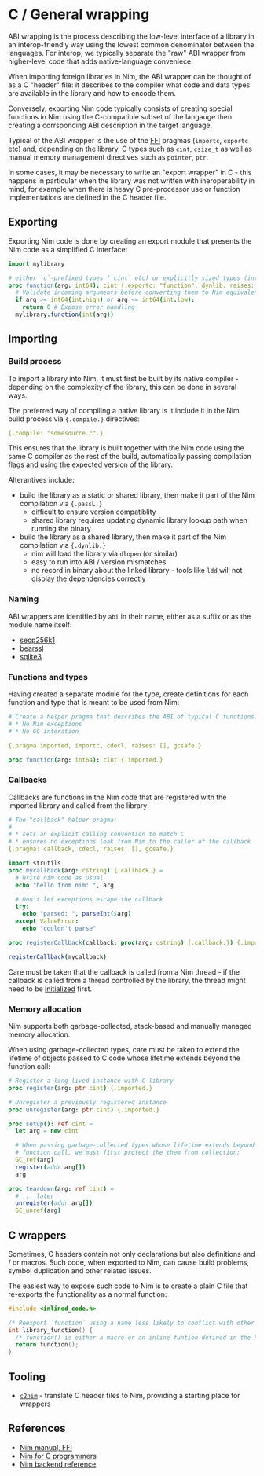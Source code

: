 # C / General wrapping

ABI wrapping is the process describing the low-level interface of a library in an interop-friendly way using the lowest common denominator between the languages. For interop, we typically separate the "raw" ABI wrapper from higher-level code that adds native-language conveniece.

When importing foreign libraries in Nim, the ABI wrapper can be thought of as a C "header" file: it describes to the compiler what code and data types are available in the library and how to encode them.

Conversely, exporting Nim code typically consists of creating special functions in Nim using the C-compatible subset of the langauge then creating a corrsponding ABI description in the target language.

Typical of the ABI wrapper is the use of the [FFI](https://nim-lang.org/docs/manual.html#foreign-function-interface) pragmas (`importc`, `exportc` etc) and, depending on the library, C types such as `cint`, `csize_t` as well as manual memory management directives such as `pointer`, `ptr`.

In some cases, it may be necessary to write an "export wrapper" in C - this happens in particular when the library was not written with ineroperability in mind, for example when there is heavy C pre-processor use or function implementations are defined in the C header file.

## Exporting

Exporting Nim code is done by creating an export module that presents the Nim code as a simplified C interface:

```nim
import mylibrary

# either `c`-prefixed types (`cint` etc) or explicitly sized types (int64 etc) work well
proc function(arg: int64): cint {.exportc: "function", dynlib, raises: [].} =
  # Validate incoming arguments before converting them to Nim equivalents
  if arg >= int64(int.high) or arg <= int64(int.low):
    return 0 # Expose error handling
  mylibrary.function(int(arg))
```

## Importing

### Build process

To import a library into Nim, it must first be built by its native compiler - depending on the complexity of the library, this can be done in several ways.

The preferred way of compiling a native library is it include it in the Nim build process via `{.compile.}` directives:

```nim
{.compile: "somesource.c".}
```

This ensures that the library is built together with the Nim code using the same C compiler as the rest of the build, automatically passing compilation flags and using the expected version of the library.

Alterantives include:

* build the library as a static or shared library, then make it part of the Nim compilation via `{.passL.}`
  * difficult to ensure version compatiblity
  * shared library requires updating dynamic library lookup path when running the binary
* build the library as a shared library, then make it part of the Nim compilation via `{.dynlib.}`
  * nim will load the library via `dlopen` (or similar)
  * easy to run into ABI / version mismatches
  * no record in binary about the linked library - tools like `ldd` will not display the dependencies correctly

### Naming

ABI wrappers are identified by `abi` in their name, either as a suffix or as the module name itself:

* [secp256k1](https://github.com/status-im/nim-secp256k1/blob/master/secp256k1/abi.nim)
* [bearssl](https://github.com/status-im/nim-bearssl/blob/master/bearssl/abi/bearssl_rand.nim)
* [sqlite3](https://github.com/arnetheduck/nim-sqlite3-abi/blob/master/sqlite3_abi.nim)

### Functions and types

Having created a separate module for the type, create definitions for each function and type that is meant to be used from Nim:

```nim
# Create a helper pragma that describes the ABI of typical C functions:
# * No Nim exceptions
# * No GC interation

{.pragma imported, importc, cdecl, raises: [], gcsafe.}

proc function(arg: int64): cint {.imported.}
```

### Callbacks

Callbacks are functions in the Nim code that are registered with the imported library and called from the library:

```nim
# The "callback" helper pragma:
#
# * sets an explicit calling convention to match C
# * ensures no exceptions leak from Nim to the caller of the callback
{.pragma: callback, cdecl, raises: [], gcsafe.}

import strutils
proc mycallback(arg: cstring) {.callback.} =
  # Write nim code as usual
  echo "hello from nim: ", arg

  # Don't let exceptions escape the callback
  try:
    echo "parsed: ", parseInt($arg)
  except ValueError:
    echo "couldn't parse"

proc registerCallback(callback: proc(arg: cstring) {.callback.}) {.imported.}

registerCallback(mycallback)
```

Care must be taken that the callback is called from a Nim thread - if the callback is called from a thread controlled by the library, the thread might need to be [initialized](./interop.md#calling-nim-code-from-other-languages) first.

### Memory allocation

Nim supports both garbage-collected, stack-based and manually managed memory allocation.

When using garbage-collected types, care must be taken to extend the lifetime of objects passed to C code whose lifetime extends beyond the function call:

```nim
# Register a long-lived instance with C library
proc register(arg: ptr cint) {.imported.}

# Unregister a previously registered instance
proc unregister(arg: ptr cint) {.imported.}

proc setup(): ref cint =
  let arg = new cint

  # When passing garbage-collected types whose lifetime extends beyond the
  # function call, we must first protect the them from collection:
  GC_ref(arg)
  register(addr arg[])
  arg

proc teardown(arg: ref cint) =
  # ... later
  unregister(addr arg[])
  GC_unref(arg)
```

## C wrappers

Sometimes, C headers contain not only declarations but also definitions and / or macros. Such code, when exported to Nim, can cause build problems, symbol duplication and other related issues.

The easiest way to expose such code to Nim is to create a plain C file that re-exports the functionality as a normal function:

```c
#include <inlined_code.h>

/* Reexport `function` using a name less likely to conflict with other "global" symbols */
int library_function() {
  /* function() is either a macro or an inline funtion defined in the header */
  return function();
}
```

## Tooling

* [`c2nim`](https://github.com/nim-lang/c2nim) - translate C header files to Nim, providing a starting place for wrappers

## References

* [Nim manual, FFI](https://nim-lang.org/docs/manual.html#foreign-function-interface)
* [Nim for C programmers](https://github.com/nim-lang/Nim/wiki/Nim-for-C-programmers)
* [Nim backend reference](https://nim-lang.org/docs/backends.html)
